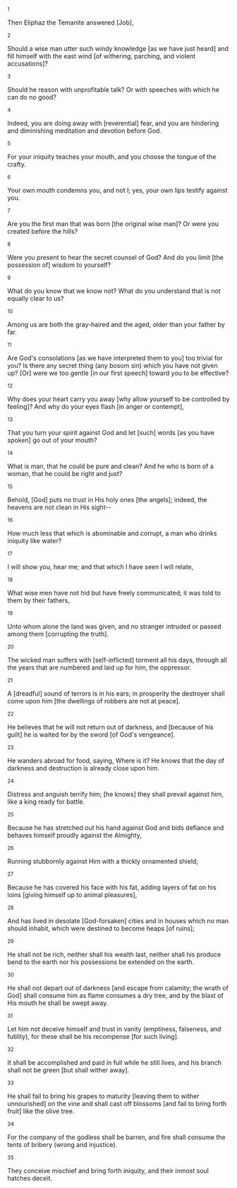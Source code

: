 <sup>1</sup> 

Then Eliphaz the Temanite answered [Job], 

<sup>2</sup> 

Should a wise man utter such windy knowledge [as we have just heard] and fill himself with the east wind [of withering, parching, and violent accusations]? 

<sup>3</sup> 

Should he reason with unprofitable talk? Or with speeches with which he can do no good? 

<sup>4</sup> 

Indeed, you are doing away with [reverential] fear, and you are hindering and diminishing meditation and devotion before God. 

<sup>5</sup> 

For your iniquity teaches your mouth, and you choose the tongue of the crafty. 

<sup>6</sup> 

Your own mouth condemns you, and not I; yes, your own lips testify against you. 

<sup>7</sup> 

Are you the first man that was born [the original wise man]? Or were you created before the hills? 

<sup>8</sup> 

Were you present to hear the secret counsel of God? And do you limit [the possession of] wisdom to yourself? 

<sup>9</sup> 

What do you know that we know not? What do you understand that is not equally clear to us? 

<sup>10</sup> 

Among us are both the gray-haired and the aged, older than your father by far. 

<sup>11</sup> 

Are God's consolations [as we have interpreted them to you] too trivial for you? Is there any secret thing (any bosom sin) which you have not given up? [Or] were we too gentle [in our first speech] toward you to be effective? 

<sup>12</sup> 

Why does your heart carry you away [why allow yourself to be controlled by feeling]? And why do your eyes flash [in anger or contempt], 

<sup>13</sup> 

That you turn your spirit against God and let [such] words [as you have spoken] go out of your mouth? 

<sup>14</sup> 

What is man, that he could be pure and clean? And he who is born of a woman, that he could be right and just? 

<sup>15</sup> 

Behold, [God] puts no trust in His holy ones [the angels]; indeed, the heavens are not clean in His sight-- 

<sup>16</sup> 

How much less that which is abominable and corrupt, a man who drinks iniquity like water? 

<sup>17</sup> 

I will show you, hear me; and that which I have seen I will relate, 

<sup>18</sup> 

What wise men have not hid but have freely communicated; it was told to them by their fathers, 

<sup>19</sup> 

Unto whom alone the land was given, and no stranger intruded or passed among them [corrupting the truth]. 

<sup>20</sup> 

The wicked man suffers with [self-inflicted] torment all his days, through all the years that are numbered and laid up for him, the oppressor. 

<sup>21</sup> 

A [dreadful] sound of terrors is in his ears; in prosperity the destroyer shall come upon him [the dwellings of robbers are not at peace]. 

<sup>22</sup> 

He believes that he will not return out of darkness, and [because of his guilt] he is waited for by the sword [of God's vengeance]. 

<sup>23</sup> 

He wanders abroad for food, saying, Where is it? He knows that the day of darkness and destruction is already close upon him. 

<sup>24</sup> 

Distress and anguish terrify him; [he knows] they shall prevail against him, like a king ready for battle. 

<sup>25</sup> 

Because he has stretched out his hand against God and bids defiance and behaves himself proudly against the Almighty, 

<sup>26</sup> 

Running stubbornly against Him with a thickly ornamented shield; 

<sup>27</sup> 

Because he has covered his face with his fat, adding layers of fat on his loins [giving himself up to animal pleasures], 

<sup>28</sup> 

And has lived in desolate [God-forsaken] cities and in houses which no man should inhabit, which were destined to become heaps [of ruins]; 

<sup>29</sup> 

He shall not be rich, neither shall his wealth last, neither shall his produce bend to the earth nor his possessions be extended on the earth. 

<sup>30</sup> 

He shall not depart out of darkness [and escape from calamity; the wrath of God] shall consume him as flame consumes a dry tree, and by the blast of His mouth he shall be swept away. 

<sup>31</sup> 

Let him not deceive himself and trust in vanity (emptiness, falseness, and futility), for these shall be his recompense [for such living]. 

<sup>32</sup> 

It shall be accomplished and paid in full while he still lives, and his branch shall not be green [but shall wither away]. 

<sup>33</sup> 

He shall fail to bring his grapes to maturity [leaving them to wither unnourished] on the vine and shall cast off blossoms [and fail to bring forth fruit] like the olive tree. 

<sup>34</sup> 

For the company of the godless shall be barren, and fire shall consume the tents of bribery (wrong and injustice). 

<sup>35</sup> 

They conceive mischief and bring forth iniquity, and their inmost soul hatches deceit.